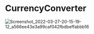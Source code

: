 # CurrencyConverter
![Screenshot_2022-03-27-20-15-19-12_a566ee43e3a99caf042fbdbeffabbb16](https://user-images.githubusercontent.com/102001410/160287042-95e1cf4f-7a70-4587-bf93-8544b216bc4f.jpg)
